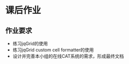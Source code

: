 课后作业
=======
作业要求
----------
- 练习jqGrid的使用
- 练习jqGrid custom cell formatter的使用
- 设计并完善本小组的在线CAT系统的需求，形成最终文档
